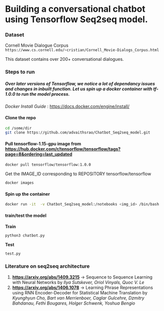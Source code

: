 # Building a conversational chatbot using Tensorflow Seq2seq model.

### Dataset

Cornell Movie Dialogue Corpus
``https://www.cs.cornell.edu/~cristian/Cornell_Movie-Dialogs_Corpus.html``

This dataset contains over 200+ conversational dialogues. 

### Steps to run

##### Over later versions of Tensorflow, we notice a lot of dependancy issues and changes in inbuilt function. Let us spin up a docker container with tf-1.0.0 to run the model process.

*Docker Install Guide* : https://docs.docker.com/engine/install/

#### Clone the repo

```bash
cd /some/dir
git clone https://github.com/advaithsrao/Chatbot_Seq2seq_model.git
```
#### Pull tensorflow-1.15-gpu image from https://hub.docker.com/r/tensorflow/tensorflow/tags?page=8&ordering=last_updated

```bash 
docker pull tensorflow/tensorflow:1.0.0 
```

Get the IMAGE_ID corresponding to REPOSITORY tensorflow/tensorflow

```bash
docker images
```


#### Spin up the container

```bash
docker run -it  -v Chatbot_Seq2seq_model:/notebooks <img_id> /bin/bash 
```

#### train/test the model 
**Train**
```bash
python3 chatbot.py 
```
**Test** 
```bash
test.py
```

### Literature on seq2seq architecture

1. **https://arxiv.org/abs/1409.3215** -> Sequence to Sequence Learning with Neural Networks by *Ilya Sutskever, Oriol Vinyals, Quoc V. Le*
2. **https://arxiv.org/abs/1406.1078** -> Learning Phrase Representations using RNN Encoder-Decoder for Statistical Machine Translation by *Kyunghyun Cho, Bart van Merrienboer, Caglar Gulcehre, Dzmitry Bahdanau, Fethi Bougares, Holger Schwenk, Yoshua Bengio*